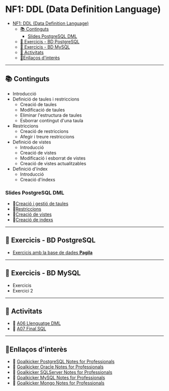 # NF1: DDL (Data Definition Language)

- [NF1: DDL (Data Definition Language)](#nf1-ddl-data-definition-language)
  - [:books: Continguts](#books-continguts)
    - [Slides PostgreSQL DML](#slides-postgresql-dml)
  - [:notebook: Exercicis - BD PostgreSQL](#notebook-exercicis---bd-postgresql)
  - [:notebook: Exercicis - BD MySQL](#notebook-exercicis---bd-mysql)
  - [:pencil: Activitats](#pencil-activitats)
  - [:link:Enllaços d'interès](#linkenllaços-dinterès)

---

## <a id="continguts"></a>:books: Continguts

- Introducció
- Definició de taules i restriccions
  - Creació de taules
  - Modificació de taules
  - Eliminar l'estructura de taules
  - Esborrar contingut d'una taula
- Restriccions
  - Creació de restriccions
  - Afegir i treure restriccions
- Definició de vistes
  - Introducció
  - Creació de vistes
  - Modificació i esborrat de vistes
  - Creació de vistes actualitzables
- Definició d'índex
  - Introducció
  - Creació d'índexs

### Slides PostgreSQL DML

- :blue_book:[Creació i gestió de taules](CONTINGUTS/M02_UF2_NF2_DOC00_Creacio_i_gestio_de_taules_v2023.pdf)
- :blue_book:[Restriccions](CONTINGUTS/M02_UF2_NF2_DOC01_Restricciones_v2023.pdf)
- :blue_book:[Creació de vistes](CONTINGUTS/M02_UF2_NF2_DOC03_Creacio_Vistes_v2023.pdf)
- :blue_book:[Creació de indexs](CONTINGUTS/M02_UF2_NF2_DOC02_Creacio_Index_v2023.pdf)

---

## <a id="exercicis-pgsql"></a>:notebook: Exercicis - BD PostgreSQL

- [Exercicis amb la base de dades **Pagila**](EXERCICIS/08-dml_ddl_pagila.md)

---

## <a id="exercicis-mysql"></a>:notebook: Exercicis - BD MySQL

- Exercicis
- Exercici 2

---

## <a id="activitats"></a>:pencil: Activitats

- :pencil: [A06 Llenguatge DML](ACTIVITATS/M02_UF2_NF2_Pràctica_A06_Llenguatge%20DDL_v2023.docx)
- :pencil: [A07 Final SQL](ACTIVITATS/M02_UF2_NF2_Pràctica_A07_FinalSQL_V2023.docx)

---

## <a id="links"></a>:link:Enllaços d'interès

- :link: [Goalkicker PostgreSQL Notes for Professionals](https://goalkicker.com/PostgreSQLBook/)
- :link: [Goalkicker Oracle Notes for Professionals](https://goalkicker.com/OracleDatabaseBook/)
- :link: [Goalkicker SQLServer Notes for Professionals](https://goalkicker.com/MicrosoftSQLServerBook/)
- :link: [Goalkicker MySQL Notes for Professionals](https://goalkicker.com/MySQLBook/)
- :link: [Goalkicker Mongo Notes for Professionals](https://goalkicker.com/MongoBook/)
